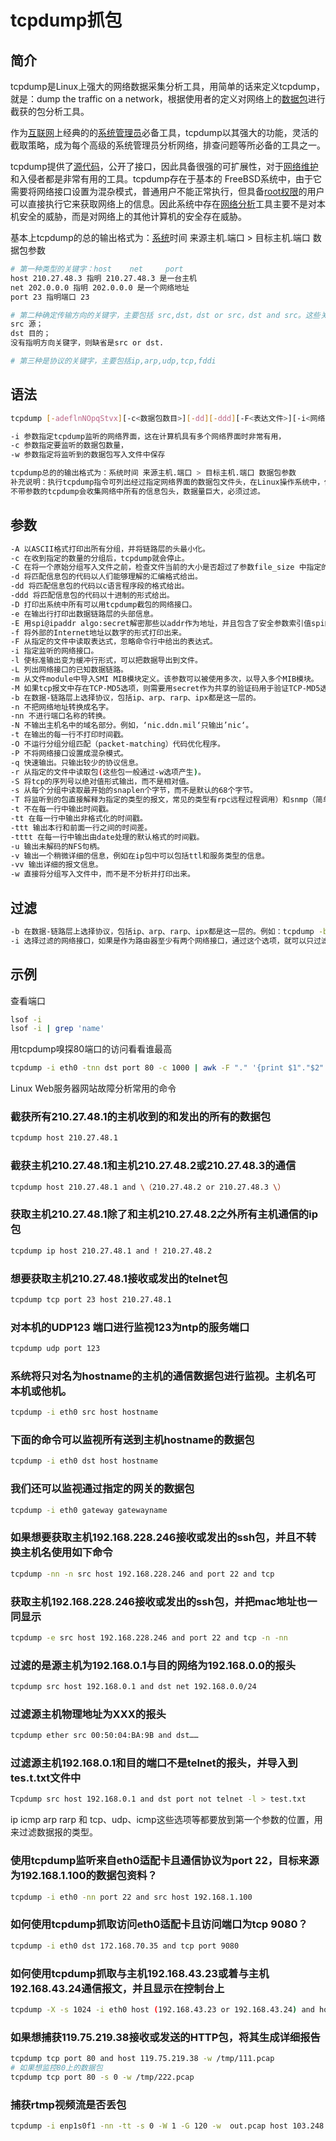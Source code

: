 # tcpdump抓包

## 简介

tcpdump是Linux上强大的网络数据采集分析工具，用简单的话来定义tcpdump，就是：dump the traffic on a network，根据使用者的定义对网络上的[数据包](https://baike.baidu.com/item/数据包)进行截获的包分析工具。

作为[互联网](https://baike.baidu.com/item/互联网/199186)上经典的的[系统管理员](https://baike.baidu.com/item/系统管理员)必备工具，tcpdump以其强大的功能，灵活的截取策略，成为每个高级的系统管理员分析网络，排查问题等所必备的工具之一。

tcpdump提供了[源代码](https://baike.baidu.com/item/源代码)，公开了接口，因此具备很强的可扩展性，对于[网络维护](https://baike.baidu.com/item/网络维护)和入侵者都是非常有用的工具。tcpdump存在于基本的 FreeBSD系统中，由于它需要将网络接口设置为混杂模式，普通用户不能正常执行，但具备[root权限](https://baike.baidu.com/item/root权限)的用户可以直接执行它来获取网络上的信息。因此系统中存在[网络分析](https://baike.baidu.com/item/网络分析)工具主要不是对本机安全的威胁，而是对网络上的其他计算机的安全存在威胁。

基本上tcpdump的总的输出格式为：[系统](https://baike.baidu.com/item/系统)时间 来源主机.端口 > 目标主机.端口 数据包参数

```bash
# 第一种类型的关键字：host    net     port        
host 210.27.48.3 指明 210.27.48.3 是一台主机       
net 202.0.0.0 指明 202.0.0.0 是一个网络地址   
port 23 指明端口 23

# 第二种确定传输方向的关键字，主要包括 src,dst，dst or src，dst and src。这些关键字指明了传输的方向。
src 源；        
dst 目的；         
没有指明方向关键字，则缺省是src or dst.

# 第三种是协议的关键字，主要包括ip,arp,udp,tcp,fddi
```


## 语法

```bash
tcpdump [-adeflnNOpqStvx][-c<数据包数目>][-dd][-ddd][-F<表达文件>][-i<网络界面>][-r<数据包文件>][-s<数据包大小>][-tt][-T<数据包类型>][-vv][-w<数据包文件>][输出数据栏位]

-i 参数指定tcpdump监听的网络界面，这在计算机具有多个网络界面时非常有用，
-c 参数指定要监听的数据包数量，
-w 参数指定将监听到的数据包写入文件中保存

tcpdump总的的输出格式为：系统时间 来源主机.端口 > 目标主机.端口 数据包参数
补充说明：执行tcpdump指令可列出经过指定网络界面的数据包文件头，在Linux操作系统中，你必须是系统管理员root
不带参数的tcpdump会收集网络中所有的信息包头，数据量巨大，必须过滤。
```


## 参数

 

```bash
-A 以ASCII格式打印出所有分组，并将链路层的头最小化。
-c 在收到指定的数量的分组后，tcpdump就会停止。
-C 在将一个原始分组写入文件之前，检查文件当前的大小是否超过了参数file_size 中指定的大小。如果超过了指定大小，则关闭当前文件，然后在打开一个新的文件。参数 file_size 的单位是兆字节（是1,000,000字节，而不是1,048,576字节）。
-d 将匹配信息包的代码以人们能够理解的汇编格式给出。
-dd 将匹配信息包的代码以c语言程序段的格式给出。
-ddd 将匹配信息包的代码以十进制的形式给出。
-D 打印出系统中所有可以用tcpdump截包的网络接口。
-e 在输出行打印出数据链路层的头部信息。
-E 用spi@ipaddr algo:secret解密那些以addr作为地址，并且包含了安全参数索引值spi的IPsec ESP分组。
-f 将外部的Internet地址以数字的形式打印出来。
-F 从指定的文件中读取表达式，忽略命令行中给出的表达式。
-i 指定监听的网络接口。
-l 使标准输出变为缓冲行形式，可以把数据导出到文件。
-L 列出网络接口的已知数据链路。
-m 从文件module中导入SMI MIB模块定义。该参数可以被使用多次，以导入多个MIB模块。
-M 如果tcp报文中存在TCP-MD5选项，则需要用secret作为共享的验证码用于验证TCP-MD5选选项摘要（详情可参考RFC 2385）。
-b 在数据-链路层上选择协议，包括ip、arp、rarp、ipx都是这一层的。
-n 不把网络地址转换成名字。
-nn 不进行端口名称的转换。
-N 不输出主机名中的域名部分。例如，‘nic.ddn.mil‘只输出’nic‘。
-t 在输出的每一行不打印时间戳。
-O 不运行分组分组匹配（packet-matching）代码优化程序。
-P 不将网络接口设置成混杂模式。
-q 快速输出。只输出较少的协议信息。
-r 从指定的文件中读取包(这些包一般通过-w选项产生)。
-S 将tcp的序列号以绝对值形式输出，而不是相对值。
-s 从每个分组中读取最开始的snaplen个字节，而不是默认的68个字节。
-T 将监听到的包直接解释为指定的类型的报文，常见的类型有rpc远程过程调用）和snmp（简单网络管理协议；）。
-t 不在每一行中输出时间戳。
-tt 在每一行中输出非格式化的时间戳。
-ttt 输出本行和前面一行之间的时间差。
-tttt 在每一行中输出由date处理的默认格式的时间戳。
-u 输出未解码的NFS句柄。
-v 输出一个稍微详细的信息，例如在ip包中可以包括ttl和服务类型的信息。
-vv 输出详细的报文信息。
-w 直接将分组写入文件中，而不是不分析并打印出来。 
```



## 过滤

```bash
-b 在数据-链路层上选择协议，包括ip、arp、rarp、ipx都是这一层的。例如：tcpdump -b arp 将只显示网络中的arp即地址转换协议信息。
-i 选择过滤的网络接口，如果是作为路由器至少有两个网络接口，通过这个选项，就可以只过滤指定的接口上通过的数据。例如：tcpdump -i eth0 只显示通过eth0接口上的所有报头。
```



## 示例

查看端口

```bash
lsof -i
lsof -i | grep 'name'
```

用tcpdump嗅探80端口的访问看看谁最高

```bash
tcpdump -i eth0 -tnn dst port 80 -c 1000 | awk -F "." '{print $1"."$2"."$3"."$4}' | sort | uniq -c | sort -nr | head -20 
```


Linux Web服务器网站故障分析常用的命令

### 截获所有210.27.48.1的主机收到的和发出的所有的数据包

```bash
tcpdump host 210.27.48.1
```



### 截获主机210.27.48.1和主机210.27.48.2或210.27.48.3的通信

```bash
tcpdump host 210.27.48.1 and \（210.27.48.2 or 210.27.48.3 \）
```



### 获取主机210.27.48.1除了和主机210.27.48.2之外所有主机通信的ip包

```bash
tcpdump ip host 210.27.48.1 and ! 210.27.48.2
```



### 想要获取主机210.27.48.1接收或发出的telnet包

```bash
tcpdump tcp port 23 host 210.27.48.1
```



### 对本机的UDP123 端口进行监视123为ntp的服务端口

```bash
tcpdump udp port 123 
```



### 系统将只对名为hostname的主机的通信数据包进行监视。主机名可本机或他机。

```bash
tcpdump -i eth0 src host hostname
```



### 下面的命令可以监视所有送到主机hostname的数据包

```bash
tcpdump -i eth0 dst host hostname
```



### 我们还可以监视通过指定的网关的数据包

```bash
tcpdump -i eth0 gateway gatewayname
```



### 如果想要获取主机192.168.228.246接收或发出的ssh包，并且不转换主机名使用如下命令

```bash
tcpdump -nn -n src host 192.168.228.246 and port 22 and tcp
```



### 获取主机192.168.228.246接收或发出的ssh包，并把mac地址也一同显示

```bash
tcpdump -e src host 192.168.228.246 and port 22 and tcp -n -nn
```



### 过滤的是源主机为192.168.0.1与目的网络为192.168.0.0的报头

```bash
tcpdump src host 192.168.0.1 and dst net 192.168.0.0/24
```



### 过滤源主机物理地址为XXX的报头

```bash
tcpdump ether src 00:50:04:BA:9B and dst……
```



### 过滤源主机192.168.0.1和目的端口不是telnet的报头，并导入到tes.t.txt文件中

```bash
Tcpdump src host 192.168.0.1 and dst port not telnet -l > test.txt
```


ip icmp arp rarp 和 tcp、udp、icmp这些选项等都要放到第一个参数的位置，用来过滤数据报的类型。

### 使用tcpdump监听来自eth0适配卡且通信协议为port 22，目标来源为192.168.1.100的数据包资料？

```bash
tcpdump -i eth0 -nn port 22 and src host 192.168.1.100
```



### 如何使用tcpdump抓取访问eth0适配卡且访问端口为tcp 9080？

```bash
tcpdump -i eth0 dst 172.168.70.35 and tcp port 9080
```



### 如何使用tcpdump抓取与主机192.168.43.23或着与主机192.168.43.24通信报文，并且显示在控制台上

```bash
tcpdump -X -s 1024 -i eth0 host (192.168.43.23 or 192.168.43.24) and host 172.16.70.35
```



### 如果想捕获119.75.219.38接收或发送的HTTP包，将其生成详细报告

```bash
tcpdump tcp port 80 and host 119.75.219.38 -w /tmp/111.pcap
# 如果想监控80上的数据包
tcpdump tcp port 80 -s 0 -w /tmp/222.pcap
```



### 捕获rtmp视频流是否丢包

```bash
tcpdump -i enp1s0f1 -nn -tt -s 0 -W 1 -G 120 -w  out.pcap host 103.248.72.42 and port 33612
```

